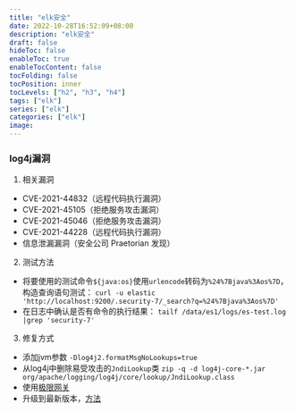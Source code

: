 ```yaml
---
title: "elk安全"
date: 2022-10-28T16:52:09+08:00
description: "elk安全"
draft: false
hideToc: false
enableToc: true
enableTocContent: false
tocFolding: false
tocPosition: inner
tocLevels: ["h2", "h3", "h4"]
tags: ["elk"]
series: ["elk"]
categories: ["elk"]
image:
---
```

### log4j漏洞
1. 相关漏洞
* CVE-2021-44832（远程代码执行漏洞）
* CVE-2021-45105（拒绝服务攻击漏洞）
* CVE-2021-45046（拒绝服务攻击漏洞）
* CVE-2021-44228（远程代码执行漏洞）
* 信息泄漏漏洞（安全公司 Praetorian 发现）

2. 测试方法
* 将要使用的测试命令`${java:os}`使用`urlencode`转码为`%24%7Bjava%3Aos%7D`，构造查询语句测试：
  `curl -u elastic 'http://localhost:9200/.security-7/_search?q=%24%7Bjava%3Aos%7D'`
* 在日志中确认是否有命令的执行结果：
  `tailf /data/es1/logs/es-test.log |grep 'security-7'`

3. 修复方式
* 添加jvm参数
  `-Dlog4j2.formatMsgNoLookups=true`
* 从log4j中删除易受攻击的`JndiLookup`类
  `zip -q -d log4j-core-*.jar org/apache/logging/log4j/core/lookup/JndiLookup.class`
* 使用[极限网关](https://elasticsearch.cn/article/14444)
* 升级到最新版本，[方法](https://cxybb.com/article/yonggeit/120994102#_10)